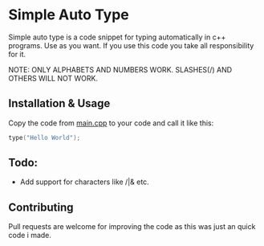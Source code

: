 # Simple Auto Type

Simple auto type is a code snippet for typing automatically in c++ programs. Use as you want. If you use this code you take all responsibility for it.

NOTE: ONLY ALPHABETS AND NUMBERS WORK. SLASHES(/) AND OTHERS WILL NOT WORK.

## Installation & Usage

Copy the code from [main.cpp](https://github.com/dtzdev/simple-auto-type/blob/main/main.cpp) to your code and call it like this:
```cpp
type("Hello World");
```

## Todo:

- Add support for characters like /|& etc.

## Contributing

Pull requests are welcome for improving the code as this was just an quick code i made.
